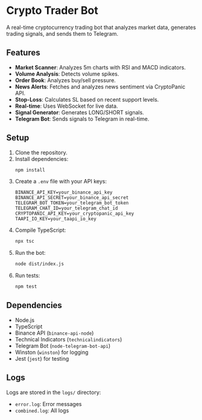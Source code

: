 # Crypto Trader Bot

A real-time cryptocurrency trading bot that analyzes market data, generates trading signals, and sends them to Telegram.

## Features
- **Market Scanner**: Analyzes 5m charts with RSI and MACD indicators.
- **Volume Analysis**: Detects volume spikes.
- **Order Book**: Analyzes buy/sell pressure.
- **News Alerts**: Fetches and analyzes news sentiment via CryptoPanic API.
- **Stop-Loss**: Calculates SL based on recent support levels.
- **Real-time**: Uses WebSocket for live data.
- **Signal Generator**: Generates LONG/SHORT signals.
- **Telegram Bot**: Sends signals to Telegram in real-time.

## Setup
1. Clone the repository.
2. Install dependencies:
   ```bash
   npm install
   ```
3. Create a `.env` file with your API keys:
   ```
   BINANCE_API_KEY=your_binance_api_key
   BINANCE_API_SECRET=your_binance_api_secret
   TELEGRAM_BOT_TOKEN=your_telegram_bot_token
   TELEGRAM_CHAT_ID=your_telegram_chat_id
   CRYPTOPANIC_API_KEY=your_cryptopanic_api_key
   TAAPI_IO_KEY=your_taapi_io_key
   ```
4. Compile TypeScript:
   ```bash
   npx tsc
   ```
5. Run the bot:
   ```bash
   node dist/index.js
   ```
6. Run tests:
   ```bash
   npm test
   ```

## Dependencies
- Node.js
- TypeScript
- Binance API (`binance-api-node`)
- Technical Indicators (`technicalindicators`)
- Telegram Bot (`node-telegram-bot-api`)
- Winston (`winston`) for logging
- Jest (`jest`) for testing

## Logs
Logs are stored in the `logs/` directory:
- `error.log`: Error messages
- `combined.log`: All logs